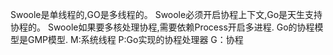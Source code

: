 Swoole是单线程的,GO是多线程的。
Swoole必须开启协程上下文,Go是天生支持协程的。
Swoole如果要多核处理协程,需要依赖Process开启多进程.
Go的协程模型是GMP模型. M:系统线程 P:Go实现的协程处理器 G：协程